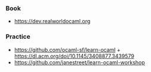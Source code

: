 ### Book

- https://dev.realworldocaml.org

### Practice

- https://github.com/ocaml-sf/learn-ocaml + https://dl.acm.org/doi/10.1145/3408877.3439579
- https://github.com/janestreet/learn-ocaml-workshop